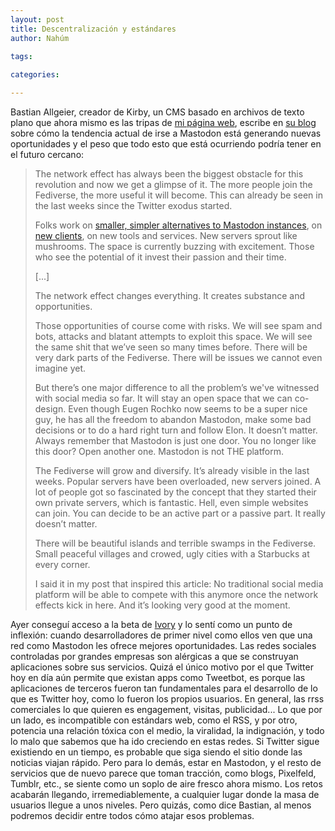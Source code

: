 ```yaml
---
layout: post
title: Descentralización y estándares
author: Nahúm
 
tags:

categories:

---
```


Bastian Allgeier, creador de Kirby, un CMS basado en archivos de texto plano que ahora mismo es las tripas de [mi página web](https://nahumgarcia.com), escribe en [su blog](https://bastianallgeier.com/notes/network-effect) sobre cómo la tendencia actual de irse a Mastodon está generando nuevas oportunidades y el peso que todo esto que está ocurriendo podría tener en el futuro cercano:

> The network effect has always been the biggest obstacle for this revolution and now we get a glimpse of it. The more people join the Fediverse, the more useful it will become.
> This can already be seen in the last weeks since the Twitter exodus started.
>
> Folks work on [smaller, simpler alternatives to Mastodon instances](https://gotosocial.org/), on [new clients](https://tapbots.social/@ivory), on new tools and services. New servers sprout like mushrooms. The space is currently buzzing with excitement. Those who see the potential of it invest their passion and their time.
>
> [...]
>
> The network effect changes everything. It creates substance and opportunities.
>
> Those opportunities of course come with risks. We will see spam and bots, attacks and blatant attempts to exploit this space. We will see the same shit that we’ve seen so many times before. There will be very dark parts of the Fediverse. There will be issues we cannot even imagine yet.
>
> But there’s one major difference to all the problem’s we've witnessed with social media so far. It will stay an open space that we can co-design. Even though Eugen Rochko now seems to be a super nice guy, he has all the freedom to abandon Mastodon, make some bad decisions or to do a hard right turn and follow Elon. It doesn’t matter. Always remember that Mastodon is just one door. You no longer like this door? Open another one. Mastodon is not THE platform.
>
> The Fediverse will grow and diversify. It’s already visible in the last weeks. Popular servers have been overloaded, new servers joined. A lot of people got so fascinated by the concept that they started their own private servers, which is fantastic. Hell, even simple websites can join. You can decide to be an active part or a passive part. It really doesn’t matter.
>
> There will be beautiful islands and terrible swamps in the Fediverse. Small peaceful villages and crowed, ugly cities with a Starbucks at every corner.
>
> I said it in my post that inspired this article: No traditional social media platform will be able to compete with this anymore once the network effects kick in here. And it’s looking very good at the moment.

Ayer conseguí acceso a la beta de [Ivory](https://tapbots.social/@ivory) y lo sentí como un punto de inflexión: cuando desarrolladores de primer nivel como ellos ven que una red como Mastodon les ofrece mejores oportunidades. Las redes sociales controladas por grandes empresas son alérgicas a que se construyan aplicaciones sobre sus servicios. Quizá el único motivo por el que Twitter hoy en día aún permite que existan apps como Tweetbot, es porque las aplicaciones de terceros fueron tan fundamentales para el desarrollo de lo que es Twitter hoy, como lo fueron los propios usuarios. En general, las rrss comerciales lo que quieren es engagement, visitas, publicidad... Lo que por un lado, es incompatible con estándars web, como el RSS, y por otro, potencia una relación tóxica con el medio, la viralidad, la indignación, y todo lo malo que sabemos que ha ido creciendo en estas redes. Si Twitter sigue existiendo en un tiempo, es probable que siga siendo el sitio donde las noticias viajan rápido. Pero para lo demás, estar en Mastodon, y el resto de servicios que de nuevo parece que toman tracción, como blogs, Pixelfeld, Tumblr, etc., se siente como un soplo de aire fresco ahora mismo. Los retos acabarán llegando, irremediablemente, a cualquier lugar donde la masa de usuarios llegue a unos niveles. Pero quizás, como dice Bastian, al menos podremos decidir entre todos cómo atajar esos problemas.
